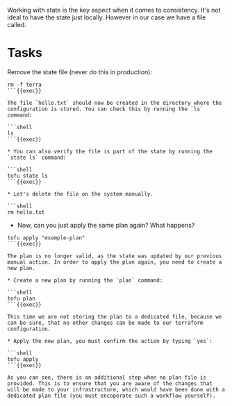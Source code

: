 Working with state is the key aspect when it comes to consistency. It's not ideal to have the state just locally. However in our case we have a file called.

# Tasks

Remove the state file (never do this in production):
```shell
rm -f terra
```{{exec}}

The file `hello.txt` should now be created in the directory where the configuration is stored. You can check this by running the `ls` command:

```shell
ls
```{{exec}}

* You can also verify the file is part of the state by running the `state ls` command:

```shell
tofu state ls
```{{exec}}

* Let's delete the file on the system manually.

```shell
rm hello.txt
```

* Now, can you just apply the same plan again? What happens?

```shell
tofu apply "example-plan"
```{{exec}}

The plan is no longer valid, as the state was updated by our previous manual action. In order to apply the plan again, you need to create a new plan. 

* Create a new plan by running the `plan` command:

```shell
tofu plan
```{{exec}}

This time we are not storing the plan to a dedicated file, because we can be sure, that no other changes can be made to our terraform configuration.

* Apply the new plan, you must confirm the action by typing `yes`:

```shell
tofu apply
```{{exec}}

As you can see, there is an additional step when no plan file is provided. This is to ensure that you are aware of the changes that will be made to your infrastructure, which would have been done with a dedicated plan file (you must encoperate such a workflow yourself).

